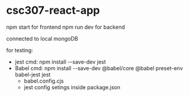 # csc307-react-app

npm start for frontend
npm run dev for backend

connected to local mongoDB

for testing:
- jest cmd: npm install --save-dev jest
- Babel cmd:  npm install --save-dev @babel/core @babel preset-env babel-jest jest
    - babel.config.cjs
    - jest config setings inside package.json

